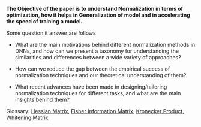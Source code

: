 **The Objective of the paper is to understand Normalization in terms of optimization, how it helps in Generalization of model and in accelerating the speed of training a model.**

Some question it answer are follows

* What are the main motivations behind different normalization methods in DNNs, and how can we present a taxonomy
for understanding the similarities and differences between a wide
variety of approaches?

* How can we reduce the gap between the empirical success
of normalization techniques and our theoretical understanding of
them?

* What recent advances have been made in designing/tailoring
normalization techniques for different tasks, and what are the main
insights behind them?

Glossary: 
[Hessian Matrix](https://en.wikipedia.org/wiki/Hessian_matrix), [Fisher Information Matrix](https://en.wikipedia.org/wiki/Fisher_information), [Kronecker Product](https://en.wikipedia.org/wiki/Kronecker_product), [Whitening Matrix](https://en.wikipedia.org/wiki/Whitening_transformation)
